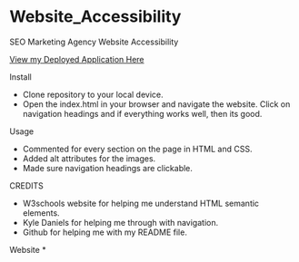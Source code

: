 # Website_Accessibility
SEO Marketing Agency Website Accessibility

<a href="https://byourey.github.io/Website_Accessibility">View my Deployed Application Here</a>

Install
* Clone repository to your local device.
* Open the index.html in your browser and navigate the website. Click on navigation headings and if everything works well, then its good.

Usage
* Commented for every section on the page in HTML and CSS.
* Added alt attributes for the images.
* Made sure navigation headings are clickable.

CREDITS
* W3schools website for helping me understand HTML semantic elements.
* Kyle Daniels for helping me through with navigation.
* Github for helping me with my README file.

Website
* 



